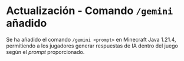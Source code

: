 # Actualización - Comando `/gemini` añadido  

Se ha añadido el comando `/gemini <prompt>` en Minecraft Java 1.21.4, permitiendo a los jugadores generar respuestas de IA dentro del juego según el *prompt* proporcionado.  
